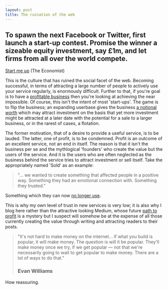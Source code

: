 ```yaml
---
layout: post
title: The ruination of the web
---
```


## To spawn the next Facebook or Twitter, first launch a start-up contest. Promise the winner a sizeable equity investment, say £1m, and let firms from all over the world compete.

[Start me up](http://www.economist.com/news/britain/21587268-cluster-start-ups-east-london-thriving-all-they-need-now-big-success-start-me-up?fsrc=scn/tw/te/pe/startmeup) (The Economist)

This is the culture that has ruined the social facet of the web. Becoming successful, in terms of attracting a large number of people to actively use your service regularly, is enormously difficult. Further to that, if you're goal is to have a [profitable business](http://www.theatlantic.com/technology/archive/2012/02/heres-the-number-that-matters-in-facebooks-ipo-filing/252471/) then you're looking at achieving the near impossible. Of course, this isn't the intent of most 'start-ups'. The game is to flip the business; an expanding userbase gives the business [a notional worth](http://www.theverge.com/2013/10/7/4812080/twitter-ipo-boom-growth-profits) which may attract investment on the basis that yet more investment might be attracted at a later date with the potential for a sale to a larger business, or in the rarest of cases, a flotation.

The former motivation, that of a desire to provide a useful service, is to be lauded. The latter, one of profit, is to be condemned. Profit is an outcome of an excellent service, not an end in itself. The reason is that it isn't the business per se and the mythlogical 'founders' who create the value but the users of the service. And it is the users who are often neglected as the business behind the service tries to attract investment or sell itself. Take the appropriately named 'Sold' as an example:

> "... we wanted to create something that affected people in a positive way. Something they had an emotional connection with. Something they trusted." 

Something which they can now [no longer use](http://www.usesold.com/).

This is why my own level of trust in new services is very low; it is also why I blog here rather than the attractive looking Medium, whose future [path to profit](http://techcrunch.com/2013/09/14/twitter-co-founder-evan-williams-lays-out-his-vision-for-medium/) is a mystery but I suspect will somehow be at the expense of all those currently creating the value through writing and attracting readers to their posts.

> "It's not hard to make money on the internet... if what you build is popular, it will make money. The question is will it be popular. They'll make money once we try, if we get popular — not that we're necessarily going to wait to get popular to make money. There are a lot of ways to do that."
> ### Evan Williams

How reassuring.